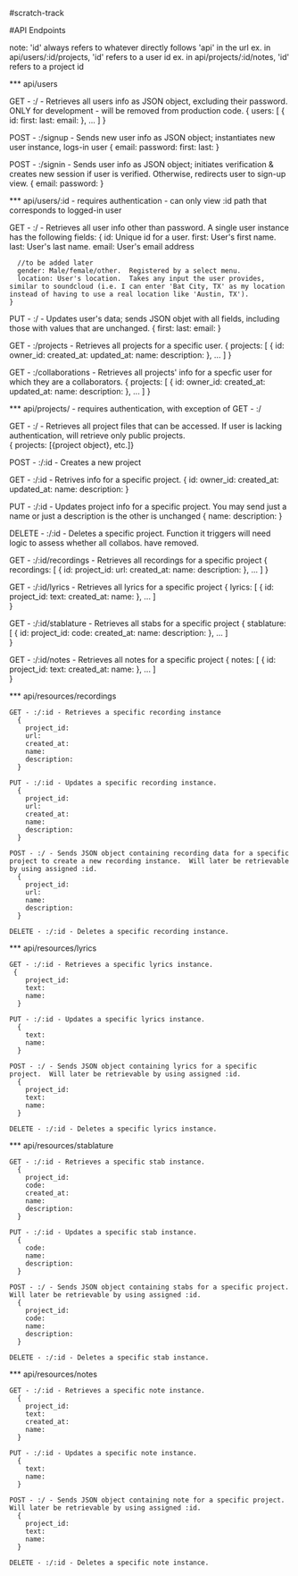#scratch-track

#API Endpoints

note: 'id' always refers to whatever directly follows 'api' in the url
      ex. in api/users/:id/projects, 'id' refers to a user id
      ex. in api/projects/:id/notes, 'id' refers to a project id

*** api/users 
  
  GET - :/ - Retrieves all users info as JSON object, excluding their password.  ONLY for development - will be removed from production code.
  {
    users: [
      {
        id:
        first:
        last:
        email: 
      },
      ... 
    ]
  }

  POST - :/signup - Sends new user info as JSON object; instantiates new user instance, logs-in user
  {
    email:
    password:
    first:
    last:
  }

  POST - :/signin - Sends user info as JSON object; initiates verification & creates new session if user is verified.  Otherwise, redirects user to sign-up view.
  {
    email:
    password:
  }


*** api/users/:id - requires authentication - can only view :id path that corresponds to logged-in user

  GET - :/ - Retrieves all user info other than password.  A single user instance has the following fields:
    {
      id: Unique id for a user.
      first: User's first name.
      last: User's last name.
      email: User's email address

      //to be added later
      gender: Male/female/other.  Registered by a select menu.
      location: User's location.  Takes any input the user provides, similar to soundcloud (i.e. I can enter 'Bat City, TX' as my location instead of having to use a real location like 'Austin, TX').
    }

  PUT - :/ - Updates user's data; sends JSON objet with all fields, including those with values that are unchanged.
  {
    first:
    last:
    email:
  }

  GET - :/projects - Retrieves all projects for a specific user.
  {
    projects: [
      {
        id:
        owner_id:
        created_at:
        updated_at:
        name:
        description:
      },
      ...
    ]
  }

  GET - :/collaborations - Retrieves all projects' info for a specfic user for which they are a collaborators.
  {
    projects: [
      {
        id:
        owner_id:
        created_at:
        updated_at:
        name:
        description:
      },
      ...
    ]
  }   


*** api/projects/ - requires authentication, with exception of GET - :/
  
  GET - :/ - Retrieves all project files that can be accessed.  If user is lacking authentication, will retrieve only public projects.  
  { projects: [{project object}, etc.]}

  POST - :/:id - Creates a new project 

  GET - :/:id - Retrives info for a specific project.
    {
      id:
      owner_id:
      created_at:
      updated_at:
      name:
      description:
    }

  PUT - :/:id - Updates project info for a specific project. You may send just a name or just a description is the other is unchanged 
    {
      name:
      description: 
    }

  DELETE - :/:id - Deletes a specific project.  Function it triggers will need logic to assess whether all collabos. have removed.  

  GET - :/:id/recordings - Retrieves all recordings for a specific project
  {
    recordings: [
      {
        id: 
        project_id: 
        url: 
        created_at: 
        name: 
        description: 
      },
      ...
    ]
  } 

  GET - :/:id/lyrics - Retrieves all lyrics for a specific project
  { 
    lyrics: [
      {
        id: 
        project_id: 
        text: 
        created_at: 
        name: 
      },
      ...
    ]    
  }


  GET - :/:id/stablature - Retrieves all stabs for a specific project
  { 
    stablature: [
      {
        id: 
        project_id: 
        code: 
        created_at: 
        name: 
        description: 
      },
      ...
    ]    
  }

  GET - :/:id/notes - Retrieves all notes for a specific project
  { 
    notes: [
      {
        id: 
        project_id: 
        text: 
        created_at: 
        name: 
      },
      ...
    ]    
  }


  *** api/resources/recordings

    GET - :/:id - Retrieves a specific recording instance
      {
        project_id: 
        url: 
        created_at: 
        name: 
        description: 
      }

    PUT - :/:id - Updates a specific recording instance.
      {
        project_id: 
        url: 
        created_at: 
        name: 
        description: 
      }

    POST - :/ - Sends JSON object containing recording data for a specific project to create a new recording instance.  Will later be retrievable by using assigned :id.
      {
        project_id: 
        url: 
        name: 
        description: 
      }

    DELETE - :/:id - Deletes a specific recording instance.


  *** api/resources/lyrics

    GET - :/:id - Retrieves a specific lyrics instance.
     {
        project_id: 
        text:  
        name: 
      }

    PUT - :/:id - Updates a specific lyrics instance.
      {
        text:  
        name: 
      }

    POST - :/ - Sends JSON object containing lyrics for a specific project.  Will later be retrievable by using assigned :id.
      {
        project_id: 
        text:  
        name: 
      }

    DELETE - :/:id - Deletes a specific lyrics instance.


  *** api/resources/stablature

    GET - :/:id - Retrieves a specific stab instance.
      {
        project_id: 
        code: 
        created_at:
        name: 
        description: 
      }

    PUT - :/:id - Updates a specific stab instance.
      { 
        code:  
        name: 
        description: 
      }

    POST - :/ - Sends JSON object containing stabs for a specific project.  Will later be retrievable by using assigned :id.
      {
        project_id: 
        code:  
        name: 
        description: 
      }

    DELETE - :/:id - Deletes a specific stab instance.


  *** api/resources/notes

    GET - :/:id - Retrieves a specific note instance.
      {
        project_id: 
        text: 
        created_at: 
        name: 
      }

    PUT - :/:id - Updates a specific note instance.
      { 
        text: 
        name: 
      }

    POST - :/ - Sends JSON object containing note for a specific project.  Will later be retrievable by using assigned :id.
      {
        project_id: 
        text:  
        name: 
      }

    DELETE - :/:id - Deletes a specific note instance.
